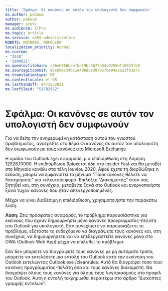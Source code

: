```yaml
---
title: 'Σφάλμα: Οι κανόνες σε αυτόν τον υπολογιστή δεν συμφωνούν'
ms.author: pebaum
author: pebaum
manager: scotv
ms.audience: ITPro
ms.topic: article
ms.service: o365-administration
ROBOTS: NOINDEX, NOFOLLOW
localization_priority: Normal
ms.custom:
- "3518"
- "1800021"
ms.openlocfilehash: c46eb856baafbef9bc3b7fa34a0258ef16923fb8
ms.sourcegitcommit: 8bc60ec34bc1e40685e3976576e04a2623f63a7c
ms.translationtype: MT
ms.contentlocale: el-GR
ms.lasthandoff: 04/15/2021
ms.locfileid: "51782952"
---
```

# <a name="error-the-rules-on-this-computer-do-not-match"></a>Σφάλμα: Οι κανόνες σε αυτόν τον υπολογιστή δεν συμφωνούν

Για να δείτε την ενημερωμένη κατάσταση αυτού του γνωστού προβλήματος, ανατρέξτε στο θέμα Οι κανόνες σε αυτόν τον υπολογιστή [δεν συμφωνούν με τους κανόνες στο Microsoft Exchange](https://support.office.com/article/d032e037-b224-429e-b325-633afde9b5f0)

Η ομάδα του Outlook έχει εφαρμόσει μια επιδιόρθωση στη Δόμηση 12928.10000. Η επιδιόρθωση βρίσκεται ήδη στο Insider Fast και θα μεταβεί στο Μηνιαίο κανάλι στα τέλη Ιουνίου 2020. Αφού έχετε τη διορθώθηκε η έκδοση, μπορεί να εμφανιστεί το μήνυμα "Ποιοι κανόνες θέλετε να διατηρήσετε" για τελευταία φορά. Επιλέξτε "Διακομιστής" όταν σας ζητηθεί και, στη συνέχεια, μεταβείτε ξανά στο Outlook και ενεργοποιήστε ξανά τυχόν κανόνες που ήταν απενεργοποιημένες.

Μέχρι να γίνει διαθέσιμη η επιδιόρθωση, χρησιμοποιήστε την παρακάτω λύση:

**Λύση:** Στις πρόσφατες αναφορές, το πρόβλημα παρουσιάστηκε για εκείνους που έχουν δημιουργήσει μόνο κανόνες προγράμματος-πελάτη στο Outlook για υπολογιστή. Εάν συνεχίσετε να παρουσιάζεται το πρόβλημα, εξετάστε το ενδεχόμενο να διαγράψετε τους κανόνες και, στη συνέχεια, να δημιουργήσετε και να επεξεργαστείτε κανόνες μόνο στο OWA (Outlook Web App) μέχρι να επιλυθεί το πρόβλημα.

Εάν δεν μπορείτε να διαγράψετε τους κανόνες με μη αυτόματο τρόπο, μπορείτε να εκτελέσετε μια εντολή του Outlook κατά την εκκίνηση του Outlook εκτελώντας Outlook.exe /cleanrules. Αυτό θα διαγράψει τόσο τους κανόνες προγράμματος-πελάτη όσο και τους κανόνες διακομιστή. Θα διαγράψει όλους τους κανόνες για όλους τους λογαριασμούς στο προφίλ του Outlook. Αυτή η εντολή τεκμηριωθεί περαιτέρω στο άρθρο "Διακόπτες γραμμής εντολών".

